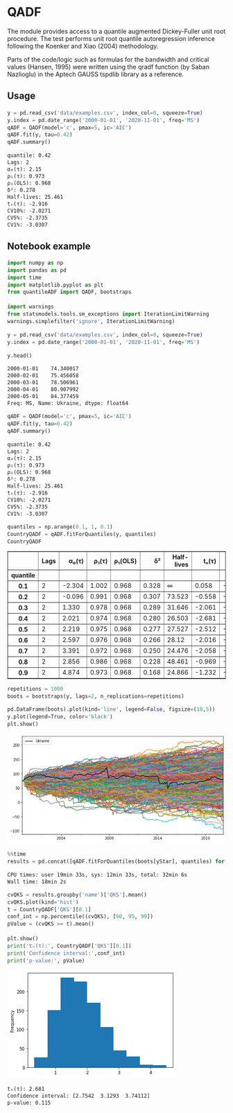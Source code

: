 # QADF
The module provides access to a quantile augmented Dickey-Fuller unit root procedure. The test performs unit root quantile autoregression inference following the Koenker and Xiao (2004) methodology.

Parts of the code/logic such as formulas for the bandwidth and critical values (Hansen, 1995) were written using the qradf function (by Saban Nazlioglu) in the Aptech GAUSS tspdlib library as a reference.

## Usage
```python
y = pd.read_csv('data/examples.csv', index_col=0, squeeze=True)
y.index = pd.date_range('2000-01-01', '2020-11-01', freq='MS')
qADF = QADF(model='c', pmax=5, ic='AIC')
qADF.fit(y, tau=0.42)
qADF.summary()
```
    quantile: 0.42
    Lags: 2
    α₀(τ): 2.15
    ρ₁(τ): 0.973
    ρ₁(OLS): 0.968
    δ²: 0.278
    Half-lives: 25.461
    tₙ(τ): -2.916
    CV10%: -2.0271
    CV5%: -2.3735
    CV1%: -3.0307

## Notebook example
```python
import numpy as np
import pandas as pd
import time
import matplotlib.pyplot as plt
from quantileADF import QADF, bootstraps

import warnings
from statsmodels.tools.sm_exceptions import IterationLimitWarning
warnings.simplefilter('ignore', IterationLimitWarning)
```

```python
y = pd.read_csv('data/examples.csv', index_col=0, squeeze=True)
y.index = pd.date_range('2000-01-01', '2020-11-01', freq='MS')
```

```python
y.head()
```

    2000-01-01    74.340017
    2000-02-01    75.456058
    2000-03-01    78.506961
    2000-04-01    80.907992
    2000-05-01    84.377459
    Freq: MS, Name: Ukraine, dtype: float64


```python
qADF = QADF(model='c', pmax=5, ic='AIC')
qADF.fit(y, tau=0.42)
qADF.summary()
```

    quantile: 0.42
    Lags: 2
    α₀(τ): 2.15
    ρ₁(τ): 0.973
    ρ₁(OLS): 0.968
    δ²: 0.278
    Half-lives: 25.461
    tₙ(τ): -2.916
    CV10%: -2.0271
    CV5%: -2.3735
    CV1%: -3.0307


```python
quantiles = np.arange(0.1, 1, 0.1)
CountryQADF = qADF.fitForQuantiles(y, quantiles)
CountryQADF
```

<table border="1" class="dataframe">
  <thead>
    <tr style="text-align: right;">
      <th></th>
      <th>Lags</th>
      <th>α₀(τ)</th>
      <th>ρ₁(τ)</th>
      <th>ρ₁(OLS)</th>
      <th>δ²</th>
      <th>Half-lives</th>
      <th>tₙ(τ)</th>
      <th>CV10%</th>
      <th>CV5%</th>
      <th>CV1%</th>
      <th>QKS</th>
      <th>name</th>
    </tr>
    <tr>
      <th>quantile</th>
      <th></th>
      <th></th>
      <th></th>
      <th></th>
      <th></th>
      <th></th>
      <th></th>
      <th></th>
      <th></th>
      <th></th>
      <th></th>
      <th></th>
    </tr>
  </thead>
  <tbody>
    <tr>
      <th>0.1</th>
      <td>2</td>
      <td>-2.304</td>
      <td>1.002</td>
      <td>0.968</td>
      <td>0.328</td>
      <td>∞</td>
      <td>0.058</td>
      <td>-2.0885</td>
      <td>-2.4298</td>
      <td>-3.0839</td>
      <td>2.681</td>
      <td>Ukraine</td>
    </tr>
    <tr>
      <th>0.2</th>
      <td>2</td>
      <td>-0.096</td>
      <td>0.991</td>
      <td>0.968</td>
      <td>0.307</td>
      <td>73.523</td>
      <td>-0.558</td>
      <td>-2.0646</td>
      <td>-2.4066</td>
      <td>-3.0678</td>
      <td>2.681</td>
      <td>Ukraine</td>
    </tr>
    <tr>
      <th>0.3</th>
      <td>2</td>
      <td>1.330</td>
      <td>0.978</td>
      <td>0.968</td>
      <td>0.289</td>
      <td>31.646</td>
      <td>-2.061</td>
      <td>-2.0415</td>
      <td>-2.3858</td>
      <td>-3.0460</td>
      <td>2.681</td>
      <td>Ukraine</td>
    </tr>
    <tr>
      <th>0.4</th>
      <td>2</td>
      <td>2.021</td>
      <td>0.974</td>
      <td>0.968</td>
      <td>0.280</td>
      <td>26.503</td>
      <td>-2.681</td>
      <td>-2.0288</td>
      <td>-2.3749</td>
      <td>-3.0325</td>
      <td>2.681</td>
      <td>Ukraine</td>
    </tr>
    <tr>
      <th>0.5</th>
      <td>2</td>
      <td>2.219</td>
      <td>0.975</td>
      <td>0.968</td>
      <td>0.277</td>
      <td>27.527</td>
      <td>-2.512</td>
      <td>-2.0251</td>
      <td>-2.3718</td>
      <td>-3.0285</td>
      <td>2.681</td>
      <td>Ukraine</td>
    </tr>
    <tr>
      <th>0.6</th>
      <td>2</td>
      <td>2.597</td>
      <td>0.976</td>
      <td>0.968</td>
      <td>0.266</td>
      <td>28.12</td>
      <td>-2.016</td>
      <td>-2.0096</td>
      <td>-2.3585</td>
      <td>-3.0121</td>
      <td>2.681</td>
      <td>Ukraine</td>
    </tr>
    <tr>
      <th>0.7</th>
      <td>2</td>
      <td>3.391</td>
      <td>0.972</td>
      <td>0.968</td>
      <td>0.250</td>
      <td>24.476</td>
      <td>-2.058</td>
      <td>-1.9867</td>
      <td>-2.3388</td>
      <td>-2.9878</td>
      <td>2.681</td>
      <td>Ukraine</td>
    </tr>
    <tr>
      <th>0.8</th>
      <td>2</td>
      <td>2.856</td>
      <td>0.986</td>
      <td>0.968</td>
      <td>0.228</td>
      <td>48.461</td>
      <td>-0.969</td>
      <td>-1.9559</td>
      <td>-2.3123</td>
      <td>-2.9550</td>
      <td>2.681</td>
      <td>Ukraine</td>
    </tr>
    <tr>
      <th>0.9</th>
      <td>2</td>
      <td>4.874</td>
      <td>0.973</td>
      <td>0.968</td>
      <td>0.168</td>
      <td>24.866</td>
      <td>-1.232</td>
      <td>-1.8653</td>
      <td>-2.2276</td>
      <td>-2.8731</td>
      <td>2.681</td>
      <td>Ukraine</td>
    </tr>
  </tbody>
</table>

```python
repetitions = 1000
boots = bootstraps(y, lags=2, n_replications=repetitions)
```

```python
pd.DataFrame(boots).plot(kind='line', legend=False, figsize=(10,5))
y.plot(legend=True, color='black')
plt.show()
```

![png](README-images/output_6_0.png)

```python
%%time
results = pd.concat([qADF.fitForQuantiles(boots[yStar], quantiles) for yStar in boots])
```

    CPU times: user 19min 33s, sys: 12min 33s, total: 32min 6s
    Wall time: 18min 2s

```python
cvQKS = results.groupby('name')['QKS'].mean()
cvQKS.plot(kind='hist')
t = CountryQADF['QKS'][0.1]
conf_int = np.percentile((cvQKS), [90, 95, 99])
pValue = (cvQKS >= t).mean()

plt.show()
print('tₙ(τ):', CountryQADF['QKS'][0.1])
print('Confidence interval:',conf_int)
print('p-value:', pValue)
```

![png](README-images/output_8_0.png)

    tₙ(τ): 2.681
    Confidence interval: [2.7542  3.1293  3.74112]
    p-value: 0.115

